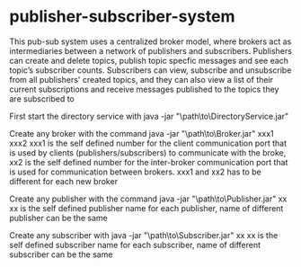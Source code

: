 # publisher-subscriber-system
This pub-sub system uses a centralized broker model, where brokers act as intermediaries between a network of publishers and subscribers. Publishers can create and delete topics, publish topic specfic messages and see each topic’s subscriber counts. Subscribers can view, subscribe and unsubscribe from all publishers' created topics, and they can also view a list of their current subscriptions and receive messages published to the topics they are subscribed to

First start the directory service with java -jar "\path\to\DirectoryService.jar"

Create any broker with the command java -jar "\path\to\Broker.jar" xxx1 xxx2 
xxx1 is the self defined number for the client communication port that is used by clients (publishers/subscribers) to communicate with the broke, xx2 is the self defined number for the inter-broker communication port that is used for communication between brokers. xxx1 and xx2 has to be different for each new broker

Create any publisher with the command java -jar "\path\to\Publisher.jar" xx
xx is the self defined publisher name for each publisher, name of different publisher can be the same

Create any subscriber with java -jar "\path\to\Subscriber.jar" xx
xx is the self defined subscriber name for each subscriber, name of different subscriber can be the same
